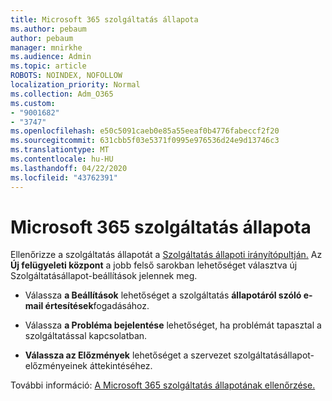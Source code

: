 ```yaml
---
title: Microsoft 365 szolgáltatás állapota
ms.author: pebaum
author: pebaum
manager: mnirkhe
ms.audience: Admin
ms.topic: article
ROBOTS: NOINDEX, NOFOLLOW
localization_priority: Normal
ms.collection: Adm_O365
ms.custom:
- "9001682"
- "3747"
ms.openlocfilehash: e50c5091caeb0e85a55eeaf0b4776fabeccf2f20
ms.sourcegitcommit: 631cbb5f03e5371f0995e976536d24e9d13746c3
ms.translationtype: MT
ms.contentlocale: hu-HU
ms.lasthandoff: 04/22/2020
ms.locfileid: "43762391"
---
```

# <a name="microsoft-365-service-health"></a>Microsoft 365 szolgáltatás állapota


Ellenőrizze a szolgáltatás állapotát a [Szolgáltatás állapoti irányítópultján.](https://admin.microsoft.com/Adminportal/Home?source=applauncher#/servicehealth) Az **Új felügyeleti központ** a jobb felső sarokban lehetőséget választva új Szolgáltatásállapot-beállítások jelennek meg.

- Válassza **a Beállítások** lehetőséget a szolgáltatás **állapotáról szóló e-mail értesítések**fogadásához.

- Válassza **a Probléma bejelentése** lehetőséget, ha problémát tapasztal a szolgáltatással kapcsolatban.

- **Válassza az Előzmények** lehetőséget a szervezet szolgáltatásállapot-előzményeinek áttekintéséhez. 

További információ: [A Microsoft 365 szolgáltatás állapotának ellenőrzése.](https://docs.microsoft.com/office365/enterprise/view-service-health) 